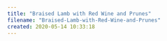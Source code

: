 ```yaml
---
title: "Braised Lamb with Red Wine and Prunes"
filename: "Braised-Lamb-with-Red-Wine-and-Prunes"
created: 2020-05-14 10:33:18
---
```


